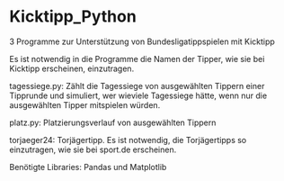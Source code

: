 # Kicktipp_Python
3 Programme zur Unterstützung von Bundesligatippspielen mit Kicktipp

Es ist notwendig in die Programme die Namen der Tipper, wie sie bei Kicktipp erscheinen, einzutragen. 

tagessiege.py: Zählt die Tagessiege von ausgewählten Tippern einer Tipprunde und simuliert, wer wieviele Tagessiege hätte, wenn nur die ausgewählten Tipper mitspielen würden.

platz.py: Platzierungsverlauf von ausgewählten Tippern

torjaeger24: Torjägertipp. Es ist notwendig, die Torjägertipps so einzutragen, wie sie bei sport.de erscheinen.

Benötigte Libraries: Pandas und Matplotlib
